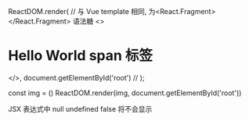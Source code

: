 
ReactDOM.render(
    // 与 Vue template 相同, 为<React.Fragment></React.Fragment> 语法糖
    <>
        <h1>Hello World <span>span 标签</span></h1>
    </>,
    document.getElementById('root')
// );

const img = (<img src="https://img0.baidu.com/it/u=3913504614,534122190&fm=26&fmt=auto" alt=""/>)
ReactDOM.render(img, document.getElementById('root'))

JSX 表达式中 null undefined false 将不会显示